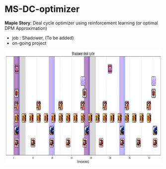 # MS-DC-optimizer
**Maple Story**: Deal cycle optimizer using reinforcement learning (or optimal DPM Approximation)
- job : Shadower, (To be added)
- on-going project
<img src="./res/shadower_dealcycle.png"  width="1000" height="370">
